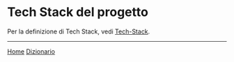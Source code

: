 # Tech Stack del progetto

Per la definizione di Tech Stack, vedi [Tech-Stack](/docs/dictionary/techstack.md).

---
[Home](/indice.md) [Dizionario](/docs/dictionary/indice.md)